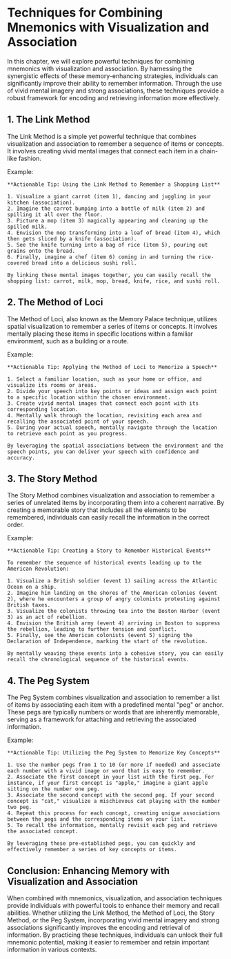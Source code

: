 Techniques for Combining Mnemonics with Visualization and Association
================================================================================

In this chapter, we will explore powerful techniques for combining mnemonics with visualization and association. By harnessing the synergistic effects of these memory-enhancing strategies, individuals can significantly improve their ability to remember information. Through the use of vivid mental imagery and strong associations, these techniques provide a robust framework for encoding and retrieving information more effectively.

**1. The Link Method**
----------------------

The Link Method is a simple yet powerful technique that combines visualization and association to remember a sequence of items or concepts. It involves creating vivid mental images that connect each item in a chain-like fashion.

Example:

    **Actionable Tip: Using the Link Method to Remember a Shopping List**

    1. Visualize a giant carrot (item 1), dancing and juggling in your kitchen (association).
    2. Imagine the carrot bumping into a bottle of milk (item 2) and spilling it all over the floor.
    3. Picture a mop (item 3) magically appearing and cleaning up the spilled milk.
    4. Envision the mop transforming into a loaf of bread (item 4), which then gets sliced by a knife (association).
    5. See the knife turning into a bag of rice (item 5), pouring out grains onto the bread.
    6. Finally, imagine a chef (item 6) coming in and turning the rice-covered bread into a delicious sushi roll.

    By linking these mental images together, you can easily recall the shopping list: carrot, milk, mop, bread, knife, rice, and sushi roll.

**2. The Method of Loci**
-------------------------

The Method of Loci, also known as the Memory Palace technique, utilizes spatial visualization to remember a series of items or concepts. It involves mentally placing these items in specific locations within a familiar environment, such as a building or a route.

Example:

    **Actionable Tip: Applying the Method of Loci to Memorize a Speech**

    1. Select a familiar location, such as your home or office, and visualize its rooms or areas.
    2. Divide your speech into key points or ideas and assign each point to a specific location within the chosen environment.
    3. Create vivid mental images that connect each point with its corresponding location.
    4. Mentally walk through the location, revisiting each area and recalling the associated point of your speech.
    5. During your actual speech, mentally navigate through the location to retrieve each point as you progress.

    By leveraging the spatial associations between the environment and the speech points, you can deliver your speech with confidence and accuracy.

**3. The Story Method**
-----------------------

The Story Method combines visualization and association to remember a series of unrelated items by incorporating them into a coherent narrative. By creating a memorable story that includes all the elements to be remembered, individuals can easily recall the information in the correct order.

Example:

    **Actionable Tip: Creating a Story to Remember Historical Events**

    To remember the sequence of historical events leading up to the American Revolution:

    1. Visualize a British soldier (event 1) sailing across the Atlantic Ocean on a ship.
    2. Imagine him landing on the shores of the American colonies (event 2), where he encounters a group of angry colonists protesting against British taxes.
    3. Visualize the colonists throwing tea into the Boston Harbor (event 3) as an act of rebellion.
    4. Envision the British army (event 4) arriving in Boston to suppress the rebellion, leading to further tension and conflict.
    5. Finally, see the American colonists (event 5) signing the Declaration of Independence, marking the start of the revolution.

    By mentally weaving these events into a cohesive story, you can easily recall the chronological sequence of the historical events.

**4. The Peg System**
---------------------

The Peg System combines visualization and association to remember a list of items by associating each item with a predefined mental "peg" or anchor. These pegs are typically numbers or words that are inherently memorable, serving as a framework for attaching and retrieving the associated information.

Example:

    **Actionable Tip: Utilizing the Peg System to Memorize Key Concepts**

    1. Use the number pegs from 1 to 10 (or more if needed) and associate each number with a vivid image or word that is easy to remember.
    2. Associate the first concept in your list with the first peg. For instance, if your first concept is "apple," imagine a giant apple sitting on the number one peg.
    3. Associate the second concept with the second peg. If your second concept is "cat," visualize a mischievous cat playing with the number two peg.
    4. Repeat this process for each concept, creating unique associations between the pegs and the corresponding items on your list.
    5. To recall the information, mentally revisit each peg and retrieve the associated concept.

    By leveraging these pre-established pegs, you can quickly and effectively remember a series of key concepts or items.

**Conclusion: Enhancing Memory with Visualization and Association**
-------------------------------------------------------------------

When combined with mnemonics, visualization, and association techniques provide individuals with powerful tools to enhance their memory and recall abilities. Whether utilizing the Link Method, the Method of Loci, the Story Method, or the Peg System, incorporating vivid mental imagery and strong associations significantly improves the encoding and retrieval of information. By practicing these techniques, individuals can unlock their full mnemonic potential, making it easier to remember and retain important information in various contexts.
